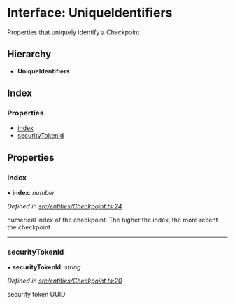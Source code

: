 # Interface: UniqueIdentifiers

Properties that uniquely identify a Checkpoint

## Hierarchy

* **UniqueIdentifiers**

## Index

### Properties

* [index](entities.uniqueidentifiers-3.md#index)
* [securityTokenId](entities.uniqueidentifiers-3.md#securitytokenid)

## Properties

###  index

• **index**: *number*

*Defined in [src/entities/Checkpoint.ts:24](https://github.com/PolymathNetwork/polymath-sdk/blob/73ecb26/src/entities/Checkpoint.ts#L24)*

numerical index of the checkpoint. The higher the index, the more recent the checkpoint

___

###  securityTokenId

• **securityTokenId**: *string*

*Defined in [src/entities/Checkpoint.ts:20](https://github.com/PolymathNetwork/polymath-sdk/blob/73ecb26/src/entities/Checkpoint.ts#L20)*

security token UUID
